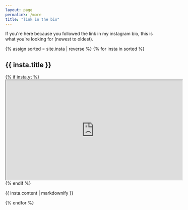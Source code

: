 ```yaml
---
layout: page
permalink: /more
title: "link in the bio"
---
```


If you're here because you followed the link in my instagram bio, this is what you're looking for (newest to oldest).

{% assign sorted = site.insta | reverse %}
    {% for insta in sorted %}
  <h2>{{ insta.title }}</h2>
  {% if insta.yt %}
  <div class='embed-container'>
  	<iframe width="560" height="315" src='https://www.youtube.com/embed/{{ insta.yt }}' allow="accelerometer; autoplay; encrypted-media; gyroscope; picture-in-picture" allowfullscreen></iframe>
  </div>
  {% endif %}
  <p>{{ insta.content | markdownify }}</p>
{% endfor %} 